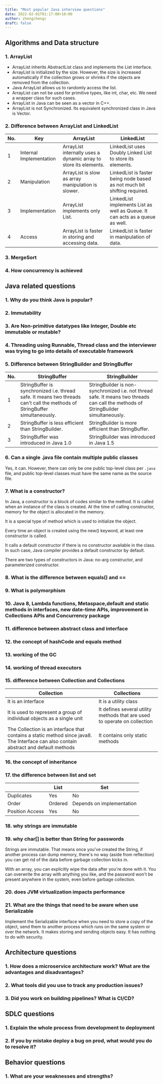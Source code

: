 ```yaml
---
title: "Most popular Java interview questions"
date: 2022-02-01T01:17:00+10:00
author: zhengchengc
draft: false
---
```


## Algorithms and Data structure

### 1. ArrayList

- ArrayList inherits AbstractList class and implements the List interface.
- ArrayList is initialized by the size. However, the size is increased automatically if the collection grows or shrinks if the objects are removed from the collection.
- Java ArrayList allows us to randomly access the list.
- ArrayList can not be used for primitive types, like int, char, etc. We need a wrapper class for such cases.
- ArrayList in Java can be seen as a vector in C++.
- ArrayList is not Synchronized. Its equivalent synchronized class in Java is Vector.
  
### 2. Difference between ArrayList and LinkedList

| No. | Key | ArrayList | LinkedList |
|-----|-----|-----------|------------|
| 1 | Internal Implementation | ArrayList internally uses a dynamic array to store its elements. | LinkedList uses Doubly Linked List to store its elements. |
| 2 | Manipulation | ArrayList is slow as array manipulation is slower. | LinkedList is faster being node based as not much bit shifting required. |
| 3 | Implementation | ArrayList implements only List. | LinkedList implements List as well as Queue. It can acts as a queue as well. |
| 4 | Access | ArrayList is faster in storing and accessing data. | LinkedList is faster in manipulation of data. |

### 3. MergeSort

### 4. How concurrency is achieved

## Java related questions

### 1. Why do you think Java is popular?

### 2. Immutability

### 3. Are Non-primitive datatypes like Integer, Double etc immutable or mutable?

### 4. Threading using Runnable, Thread class and the interviewer was trying to go into details of executable framework

### 5. Difference between StringBuilder and StringBuffer

| No. | StringBuffer | StringBuilder |
|-----|--------------|---------------|
| 1 | StringBuffer is synchronized i.e. thread safe. It means two threads can't call the methods of StringBuffer simultaneously. | StringBuilder is non-synchronized i.e. not thread safe. It means two threads can call the methods of StringBuilder simultaneously. |
| 2 | StringBuffer is less efficient than StringBuilder. | StringBuilder is more efficient than StringBuffer. |
| 3 | StringBuffer was introduced in Java 1.0 | StringBuilder was introduced in Java 1.5 |

### 6. Can a single .java file contain multiple public classes

Yes, it can. However, there can only be one public top-level class per ```.java``` file, and public top-level classes must have the same name as the source file.

### 7. What is a constructor?

In Java, a constructor is a block of codes similar to the method. It is called when an instance of the class is created. At the time of calling constructor, memory for the object is allocated in the memory.

It is a special type of method which is used to initialize the object.

Every time an object is created using the new() keyword, at least one constructor is called.

It calls a default constructor if there is no constructor available in the class. In such case, Java compiler provides a default constructor by default.

There are two types of constructors in Java: no-arg constructor, and parameterized constructor.

### 8. What is the difference between equals() and ==

### 9. What is polymorphism

### 10. Java 8, Lambda functions, Metaspace,default and static methods in interfaces, new date-time APIs, improvement in Collections APIs and Concurrency package

### 11. difference between abstract class and interface

### 12. the concept of hashCode and equals method

### 13. working of the GC

### 14. working of thread executors

### 15. difference between Collection and Collections

| Collection | Collections |
|------------|-------------|
| It is an interface | It is a utility class |
| It is used to represent a group of individual objects as a single unit | It defines several utility methods that are used to operate on collection |
| The Collection is an interface that contains a static method since java8. The Interface can also contain abstract and default methods | It contains only static methods |

### 16. the concept of inheritance

### 17. the difference between list and set

| | List | Set |
|-|------|-----|
| Duplicates | Yes | No |
| Order | Ordered | Depends on implementation |
| Position Access | Yes | No |

### 18. why strings are immutable

### 19. why char[] is better than String for passwords

Strings are immutable. That means once you've created the String, if another process can dump memory, there's no way (aside from reflection) you can get rid of the data before garbage collection kicks in.

With an array, you can explicitly wipe the data after you're done with it. You can overwrite the array with anything you like, and the password won't be present anywhere in the system, even before garbage collection.

### 20. does JVM virtualization impacts performance

### 21. What are the things that need to be aware when use Serializable

Implement the Serializable interface when you need to store a copy of the object, send them to another process which runs on the same system or over the network.
It makes storing and sending objects easy. It has nothing to do with security.

## Architecture questions

### 1. How does a microservice architecture work? What are the advantages and disadvantages?

### 2. What tools did you use to track any production issues?

### 3. Did you work on building pipelines? What is CI/CD?

## SDLC questions

### 1. Explain the whole process from development to deployment

### 2. If you by mistake deploy a bug on prod, what would you do to resolve it?

## Behavior questions

### 1. What are your weaknesses and strengths?
